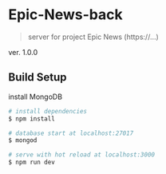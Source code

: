 # Epic-News-back

> server for project Epic News (https://...)

ver. 1.0.0

## Build Setup

install MongoDB

```bash
# install dependencies
$ npm install

# database start at localhost:27017
$ mongod

# serve with hot reload at localhost:3000
$ npm run dev

